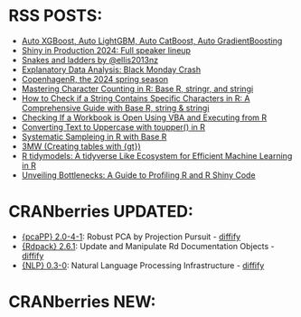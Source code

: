 # RSS POSTS: ##

+ [Auto XGBoost, Auto LightGBM, Auto CatBoost, Auto GradientBoosting](https://thierrymoudiki.github.io/blog/2024/08/05/python/r/unibooster)
+ [Shiny in Production 2024: Full speaker lineup](https://www.jumpingrivers.com/blog/shiny-in-production-2024-full-lineup/)
+ [Snakes and ladders by @ellis2013nz](https://freerangestats.info/blog/2024/08/10/snakes-and-ladders)
+ [Explanatory Data Analysis: Black Monday Crash](https://datageeek.com/2024/08/07/black-monday-crash/)
+ [CopenhagenR, the 2024 spring season](https://sumsar.net/blog/copenhagenr-2024-spring-season/)
+ [Mastering Character Counting in R: Base R, stringr, and stringi](https://www.spsanderson.com/steveondata/posts/2024-08-09/)
+ [How to Check if a String Contains Specific Characters in R: A Comprehensive Guide with Base R, string & stringi](https://www.spsanderson.com/steveondata/posts/2024-08-08/)
+ [Checking If a Workbook is Open Using VBA and Executing from R](https://www.spsanderson.com/steveondata/posts/2024-08-07/)
+ [Converting Text to Uppercase with toupper() in R](https://www.spsanderson.com/steveondata/posts/2024-08-06/)
+ [Systematic Sampleing in R with Base R](https://www.spsanderson.com/steveondata/posts/2024-08-05/)
+ [3MW (Creating tables with {gt})](https://3mw.albert-rapp.de/p/gt-intro)
+ [R tidymodels: A tidyverse Like Ecosystem for Efficient Machine Learning in R](https://www.appsilon.com/post/r-tidymodels)
+ [Unveiling Bottlenecks: A Guide to Profiling R and R Shiny Code](https://www.appsilon.com/post/a-guide-to-profiling-r-and-r-shiny-code)
# CRANberries UPDATED: ##
+ [{pcaPP} 2.0-4-1](https://cran.r-project.org/package=pcaPP): Robust PCA by Projection Pursuit - [diffify](https://diffify.com/R/pcaPP)
+ [{Rdpack} 2.6.1](https://cran.r-project.org/package=Rdpack): Update and Manipulate Rd Documentation Objects - [diffify](https://diffify.com/R/Rdpack)
+ [{NLP} 0.3-0](https://cran.r-project.org/package=NLP): Natural Language Processing Infrastructure - [diffify](https://diffify.com/R/NLP)
# CRANberries NEW: ##
